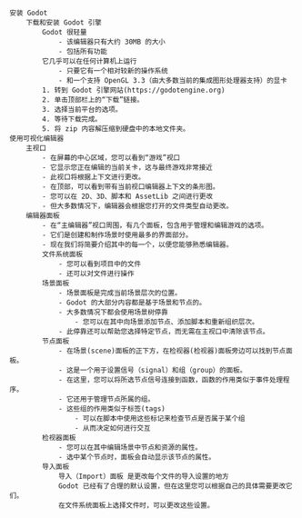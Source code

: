 	安装 Godot
		下载和安装 Godot 引擎
			Godot 很轻量 
				- 该编辑器只有大约 30MB 的大小
				- 包括所有功能
			它几乎可以在任何计算机上运行
				- 只要它有一个相对较新的操作系统
				- 和一个支持 OpenGL 3.3（由大多数当前的集成图形处理器支持）的显卡
			1. 转到 Godot 引擎网站(https://godotengine.org)
			2. 单击顶部栏上的“下载”链接。
			3. 选择当前平台的选项。
			4. 等待下载完成。
			5. 将 zip 内容解压缩到硬盘中的本地文件夹。
	使用可视化编辑器
		主视口
			- 在屏幕的中心区域，您可以看到“游戏”视口
			- 它显示您正在编辑的当前关卡，这与最终游戏非常接近
			- 此视口将根据上下文进行更改。
			- 在顶部，可以看到带有当前视口编辑器上下文的条形图。
			- 您可以在 2D、3D、脚本和 AssetLib 之间进行更改
			- 但大多数情况下，编辑器会根据您打开的文件类型自动更改。
		编辑器面板
			- 在“主编辑器”视口周围，有几个面板，包含用于管理和编辑游戏的选项。
			- 它们是创建和制作场景时使用最多的界面部分。
			- 现在我们将简要介绍其中的每一个，以便您能够熟悉编辑器。
			文件系统面板
				- 您可以看到项目中的文件
				- 还可以对文件进行操作
			场景面板
				- 场景面板是完成当前场景层次的位置。
				- Godot 的大部分内容都是基于场景和节点的。
				- 大多数情况下都会使用场景树停靠
					- 您可以在其中向场景添加节点、添加脚本和重新组织层次。
				- 此停靠还可以帮助您选择特定节点，而无需在主视口中清除该节点。
			节点面板
				- 在场景(scene)面板的正下方，在检视器(检视器)面板旁边可以找到节点面板。
				- 这是一个用于设置信号（signal）和组（group）的面板。
				- 在这里，您可以将所选节点信号连接到函数，函数的作用类似于事件处理程序。
				- 它还用于管理节点所属的组。
				- 这些组的作用类似于标签(tags)
					- 可以在脚本中使用这些标记来检查节点是否属于某个组
					- 从而决定如何进行交互
			检视器面板
				- 您可以在其中编辑场景中节点和资源的属性。
				- 选中某个节点时，面板会自动显示该节点的属性。
			导入面板
				导入（Import）面板 是更改每个文件的导入设置的地方
				Godot 已经有了合理的默认设置，但在这里您可以根据自己的具体需要更改它们。
				在文件系统面板上选择文件时，可以更改这些设置。